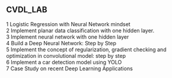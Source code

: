 ## CVDL_LAB <br>
 1 Logistic Regression with Neural Network mindset <br>
 2 Implement planar data classification with one hidden layer. <br>
 3 Implement neural network with one hidden layer <br>
 4 Build a Deep Neural Network: Step by Step <br>
 5 Implement the concept of regularization, gradient checking and optimization in convolutional model: step by step <br>
 6 Implement a car detection model using YOLO <br>
 7 Case Study on recent Deep Learning Applications <br>
